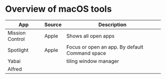 # Overview of macOS tools

| App             | Source | Description                                    |
| --------------- | ------ | ---------------------------------------------- |
| Mission Control | Apple  | Shows all open apps                            |
| Spotlight       | Apple  | Focus or open an app. By default Command space |
| Yabai           |        | tiling window manager                          |
| Alfred          |        |                                                |
